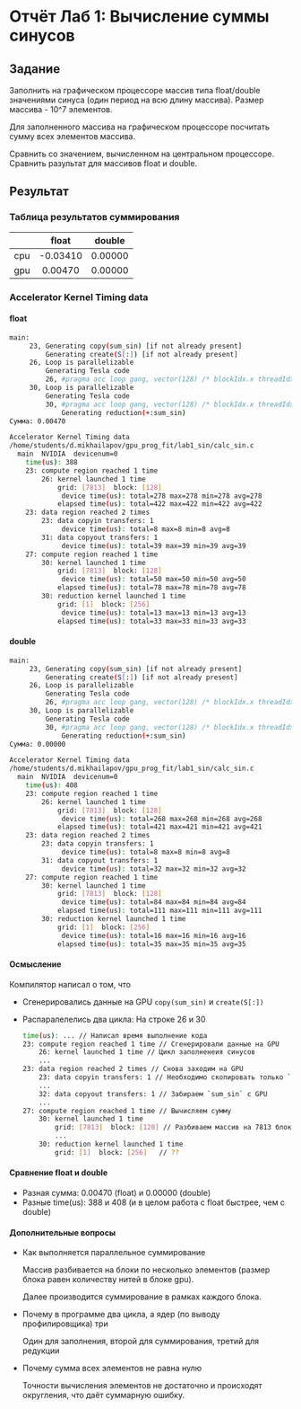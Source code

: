 # Отчёт Лаб 1: Вычисление суммы синусов

## Задание

Заполнить на графическом процессоре массив типа float/double значениями синуса (один период на всю длину массива). Размер массива - 10^7 элементов.

Для заполненного массива на графическом процессоре посчитать сумму всех элементов массива.

Сравнить со значением, вычисленном на центральном процессоре.
Сравнить разультат для массивов float и double.

## Результат

### Таблица результатов суммирования

|       | float    |  double  |
|:-----:|:--------:|:--------:|
| cpu   | -0.03410 |  0.00000 |
| gpu   |  0.00470 |  0.00000 |

### Accelerator Kernel Timing data

#### float

```bash
main:
     23, Generating copy(sum_sin) [if not already present]
         Generating create(S[:]) [if not already present]
     26, Loop is parallelizable
         Generating Tesla code
         26, #pragma acc loop gang, vector(128) /* blockIdx.x threadIdx.x */
     30, Loop is parallelizable
         Generating Tesla code
         30, #pragma acc loop gang, vector(128) /* blockIdx.x threadIdx.x */
             Generating reduction(+:sum_sin)
Сумма: 0.00470

Accelerator Kernel Timing data
/home/students/d.mikhailapov/gpu_prog_fit/lab1_sin/calc_sin.c
  main  NVIDIA  devicenum=0
    time(us): 388
    23: compute region reached 1 time
        26: kernel launched 1 time
            grid: [7813]  block: [128]
             device time(us): total=278 max=278 min=278 avg=278
            elapsed time(us): total=422 max=422 min=422 avg=422
    23: data region reached 2 times
        23: data copyin transfers: 1
             device time(us): total=8 max=8 min=8 avg=8
        31: data copyout transfers: 1
             device time(us): total=39 max=39 min=39 avg=39
    27: compute region reached 1 time
        30: kernel launched 1 time
            grid: [7813]  block: [128]
             device time(us): total=50 max=50 min=50 avg=50
            elapsed time(us): total=78 max=78 min=78 avg=78
        30: reduction kernel launched 1 time
            grid: [1]  block: [256]
             device time(us): total=13 max=13 min=13 avg=13
            elapsed time(us): total=33 max=33 min=33 avg=33
```

#### double

```bash
main:
     23, Generating copy(sum_sin) [if not already present]
         Generating create(S[:]) [if not already present]
     26, Loop is parallelizable
         Generating Tesla code
         26, #pragma acc loop gang, vector(128) /* blockIdx.x threadIdx.x */
     30, Loop is parallelizable
         Generating Tesla code
         30, #pragma acc loop gang, vector(128) /* blockIdx.x threadIdx.x */
             Generating reduction(+:sum_sin)
Сумма: 0.00000

Accelerator Kernel Timing data
/home/students/d.mikhailapov/gpu_prog_fit/lab1_sin/calc_sin.c
  main  NVIDIA  devicenum=0
    time(us): 408
    23: compute region reached 1 time
        26: kernel launched 1 time
            grid: [7813]  block: [128]
             device time(us): total=268 max=268 min=268 avg=268
            elapsed time(us): total=421 max=421 min=421 avg=421
    23: data region reached 2 times
        23: data copyin transfers: 1
             device time(us): total=8 max=8 min=8 avg=8
        31: data copyout transfers: 1
             device time(us): total=32 max=32 min=32 avg=32
    27: compute region reached 1 time
        30: kernel launched 1 time
            grid: [7813]  block: [128]
             device time(us): total=84 max=84 min=84 avg=84
            elapsed time(us): total=111 max=111 min=111 avg=111
        30: reduction kernel launched 1 time
            grid: [1]  block: [256]
             device time(us): total=16 max=16 min=16 avg=16
            elapsed time(us): total=35 max=35 min=35 avg=35
```

#### Осмысление

Компилятор написал о том, что

- Сгенерировались данные на GPU `copy(sum_sin)` и `create(S[:])`
- Распаралелелись два цикла: На строке 26 и 30

  ```bash
  time(us): ... // Написал время выполнение кода
  23: compute region reached 1 time // Сгенерировали данные на GPU
      26: kernel launched 1 time // Цикл заполненеия синусов
      ...
  23: data region reached 2 times // Снова заходим на GPU
      23: data copyin transfers: 1 // Необходимо скопировать только `sum_sin` (`S[:]` уже на GPU)
      ...
      32: data copyout transfers: 1 // Забираем `sum_sin` с GPU 
      ...
  27: compute region reached 1 time // Вычисляем сумму
      30: kernel launched 1 time
          grid: [7813]  block: [128] // Разбиваем массив на 7813 блока по по 128 нитей (7813*128 ~ 10^6)
          ...
      30: reduction kernel launched 1 time
          grid: [1]  block: [256]   // ??

  ```

#### Сравнение float и double

- Разная сумма: 0.00470 (float) и 0.00000 (double)
- Разные time(us): 388 и 408 (и в целом работа с float быстрее, чем с double)

#### Дополнительные вопросы

- Как выполняется параллельное суммирование
  
  Массив разбивается на блоки по несколько элементов (размер блока равен количеству нитей в блоке gpu).
  
  Далее производится суммирование в рамках каждого блока.

- Почему в программе два цикла, а ядер (по выводу профилировщика) три

    Один для заполнения, второй для суммирования, третий для редукции


- Почему сумма всех элементов не равна нулю
  
  Точности вычисления элементов не достаточно и происходят округления, что даёт суммарную ошибку.  

